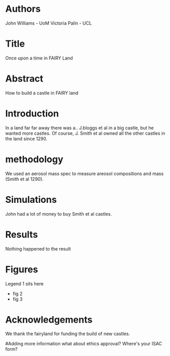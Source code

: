 # Authors
John Williams - UoM 
Victoria Palin - UCL

# Title
Once upon a time in FAIRY Land


# Abstract 
How to build a castle in FAIRY land

# Introduction
In a land far far away there was a.. 
J.bloggs et al in a big castle, but he wanted more castles.
Of course, J. Smith et al owned all the other castles in the land since 1290.

# methodology 
We used an aerosol mass spec to measure areosol compositions and mass (Smith et al 1290).

# Simulations
John had a lot of money to buy Smith et al castles.

# Results 
Nothing happened to the result


# Figures
Legend 1 sits here
- fig 2
- fig 3

# Acknowledgements
We thank the fairyland for funding the build of new castles.

#Adding more information
what about ethics approval? Where's your ISAC form?